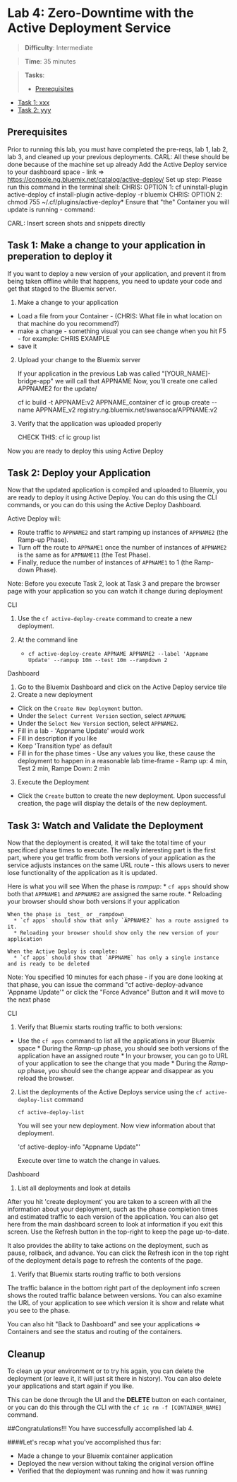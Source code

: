 
# Lab 4: Zero-Downtime with the Active Deployment Service

> **Difficulty**: Intermediate

> **Time**: 35 minutes

> **Tasks**:
>- [Prerequisites](#prerequisites)
- [Task 1: xxx](#task-1-xxx)
- [Task 2: yyy](#task-2-yyy)

## Prerequisites

Prior to running this lab, you must have completed the pre-reqs, lab 1, lab 2, lab 3, and cleaned up your previous deployments.
CARL: All these should be done because of the machine set up already
Add the Active Deploy service to your dashboard space - link => https://console.ng.bluemix.net/catalog/active-deploy/
Set up step: Please run this command in the terminal shell:
CHRIS: OPTION 1: 
  cf uninstall-plugin active-deploy
  cf install-plugin active-deploy -r bluemix 
CHRIS: OPTION 2: chmod 755 ~/.cf/plugins/active-deploy*
Ensure that "the" Container you will update is running - command: 


CARL: Insert screen shots and snippets directly

## Task 1: Make a change to your application in preperation to deploy it

If you want to deploy a new version of your application, and prevent it from being taken offline while that happens, you need to update your code and get that staged to the Bluemix server.

 1. Make a change to your application
 * Load a file from your Container - (CHRIS: What file in what location on that machine do you recommend?)
 * make a change - something visual you can see change when you hit F5 - for example: CHRIS EXAMPLE
 * save it 

 2. Upload your change to the Bluemix server
 	
	If your application in the previous Lab was called "[YOUR_NAME]-bridge-app" we will call that APPNAME
	Now, you'll create one called APPNAME2 for the update/

	cf ic build -t APPNAME:v2 APPNAME_container
	cf ic group create --name APPNAME_v2 registry.ng.bluemix.net/swansoca/APPNAME:v2
	
 3. Verify that the application was uploaded properly
 
	CHECK THIS: cf ic group list
 
Now you are ready to deploy this using Active Deploy


 

## Task 2: Deploy your Application

Now that the updated application is compiled and uploaded to Bluemix, you are ready to deploy it using Active Deploy.
You can do this using the CLI commands, or you can do this using the Active Deploy Dashboard.

Active Deploy will:
 * Route traffic to `APPNAME2` and start ramping up instances of `APPNAME2` (the Ramp-up Phase).
 * Turn off the route to `APPNAME1` once the number of instances of `APPNAME2` is the same as for `APPNAME11` (the Test Phase).
 * Finally, reduce the number of instances of `APPNAME1` to 1 (the Ramp-down Phase).

Note: Before you execute Task 2, look at Task 3 and prepare the browser page with your application so you can watch it change during deployment
 
CLI

1. Use the `cf active-deploy-create` command to create a new deployment.

1. At the command line 
	* `cf active-deploy-create APPNAME APPNAME2 --label 'Appname Update' --rampup 10m --test 10m --rampdown 2`

Dashboard

 1. Go to the Bluemix Dashboard and click on the Active Deploy service tile
 2. Create a new deployment
  * Click on the `Create New Deployment` button.
  * Under the `Select Current Version` section, select `APPNAME`
  * Under the `Select New Version` section, select `APPNAME2`.
  * Fill in a lab - 'Appname Update' would work
  * Fill in description if you like
  * Keep 'Transition type' as default
  * Fill in for the phase times - Use any values you like, these cause the deployment to happen in a reasonable lab time-frame - Ramp up: 4 min, Test 2 min, Rampe Down: 2 min
 3. Execute the Deployment
  * Click the `Create` button to create the new deployment. Upon successful creation, the page will display the details of the new deployment.

## Task 3: Watch and Validate the Deployment

Now that the deployment is created, it will take the total time of your specificed phase times to execute. The really interesting part is the first part, where you get traffic from both versions of your application as the service adjusts instances on the same URL route - this allows users to never lose functionality of the application as it is updated.

Here is what you will see
	When the phase is _rampup_:
      * `cf apps` should show both that `APPNAME1` and `APPNAME2` are assigned the same route.
      * Reloading your browser should show both versions if your application

    When the phase is _test_ or _rampdown_
      * `cf apps` should show that only `APPNAME2` has a route assigned to it.
      * Reloading your browser should show only the new version of your application

    When the Active Deploy is complete:
      * `cf apps` should show that `APPNAME` has only a single instance and is ready to be deleted

Note: You specified 10 minutes for each phase - if you are done looking at that phase, you can issue the command "cf active-deploy-advance 'Appname Update'" or click the "Force Advance" Button and it will move to the next phase

CLI

 1. Verify that Bluemix starts routing traffic to both versions:
   * Use the `cf apps` command to list all the applications in your Bluemix space
	* During the _Ramp-up_ phase, you should see both versions of the application have an assigned route
    * In your browser, you can go to URL of your application to see the change that you made
	* During the _Ramp-up_ phase, you should see the change appear and disappear as you reload the browser.

 2. List the deployments of the Active Deploys service using the `cf active-deploy-list` command

    `cf active-deploy-list`
	
	You will see your new deployment. Now view information about that deployment.
	
	'cf active-deploy-info "Appname Update"'

	Execute over time to watch the change in values.
    
Dashboard

  1. List all deployments and look at details
 
 After you hit 'create deployment' you are taken to a screen with all the information about your deployment, such as the phase completion times and estimated traffic to each version of the application. You can also get here from the main dashboard screen to look at information if you exit this screen. Use the Refresh button in the top-right to keep the page up-to-date.
  
 It also provides the ability to take actions on the deployment, such as pause, rollback, and advance. You can click the Refresh icon in the top right of the deployment details page to refresh the contents of the page.
 
 1. Verify that Bluemix starts routing traffic to both versions
 
 The traffic balance in the bottom right part of the deployment info screen shows the routed traffic balance between versions.
 You can also examine the URL of your application to see which version it is show and relate what you see to the phase.
 
 You can also hit "Back to Dashboard" and see your applications => Containers and see the status and routing of the containers.
 
  
 

## Cleanup

To clean up your environment or to try his again, you can delete the deployment (or leave it, it will just sit there in history). You can also delete your applications and start again if you like.

This can be done through the UI and the **DELETE** button on each container, or you can do this through the CLI with the `cf ic rm -f [CONTAINER_NAME]` command.

##Congratulations!!!  You have successfully accomplished lab 4.

####Let's recap what you've accomplished thus far:

- Made a change to your Bluemix container application
- Deployed the new version without taking the original version offline
- Verified that the deployment was running and how it was running
